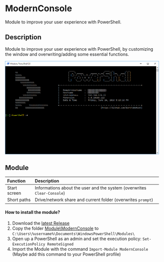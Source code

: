# ModernConsole

Module to improve your user experience with PowerShell.

## Description

Module to improve your user experience with PowerShell, by customizing the window and overwriting/adding some essential functions. 

![Screenshot](/Documentation/Images/ModernConsole.png?raw=true "ModernConsole")

## Module

| Function | Description |
| :--- | :--- |
| Start screen | Informations about the user and the system (overwrites `Clear-Console`) |
| Short paths | Drive/network share and current folder (overwrites `prompt`) |

#### How to install the module?

1. Download the [latest Release](https://github.com/BornToBeRoot/PowerShell_ModernConsole/releases/latest) 
2. Copy the folder [Module\ModernConsole](Module/ModernConsole) to `C:\Users\%username%\Documents\WindowsPowerShell\Modules\`
3. Open up a PowerShell as an admin and set the execution policy: `Set-ExecutionPolicy RemoteSigned`
4. Import the Module with the command `Import-Module ModernConsole` (Maybe add this command to your PowerShell profile)

